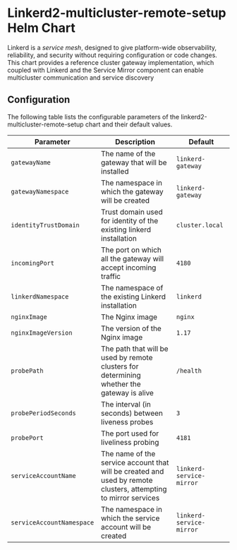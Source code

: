 
# Linkerd2-multicluster-remote-setup Helm Chart

Linkerd is a *service mesh*, designed to give platform-wide observability,
reliability, and security without requiring configuration or code changes. This
chart provides a reference cluster gateway implementation, which coupled with
Linkerd and the Service Mirror component can enable multicluster communication
and service discovery

## Configuration

The following table lists the configurable parameters of the
linkerd2-multicluster-remote-setup chart and their default values.

| Parameter                | Description                                                                                                     | Default                |
|--------------------------|-----------------------------------------------------------------------------------------------------------------|------------------------|
|`gatewayName`             | The name of the gateway that will be installed                                                                  | `linkerd-gateway`      |
|`gatewayNamespace`        | The namespace in which the gateway will be created                                                              |`linkerd-gateway`       |
|`identityTrustDomain`     | Trust domain used for identity of the existing linkerd installation                                             |`cluster.local`         |
|`incomingPort`            | The port on which all the gateway will accept incoming traffic                                                  |`4180`                    |
|`linkerdNamespace`        | The namespace of the existing Linkerd installation                                                              |`linkerd`               |
|`nginxImage`              | The Nginx image                                                                                                 |`nginx`                 |
|`nginxImageVersion`       | The version of the Nginx image                                                                                  |`1.17`                  |
|`probePath`               | The path that will be used by remote clusters for determining whether the gateway is alive                  |`/health`               |
|`probePeriodSeconds`      | The interval (in seconds) between liveness probes                                                               |`3`                     |
|`probePort`               | The port used for liveliness probing                                                                            |`4181`                    |
|`serviceAccountName`      | The name of the service account that will be created and used by remote clusters, attempting to mirror services |`linkerd-service-mirror`|
|`serviceAccountNamespace` | The namespace in which the service account will be created                                                      |`linkerd-service-mirror`|
